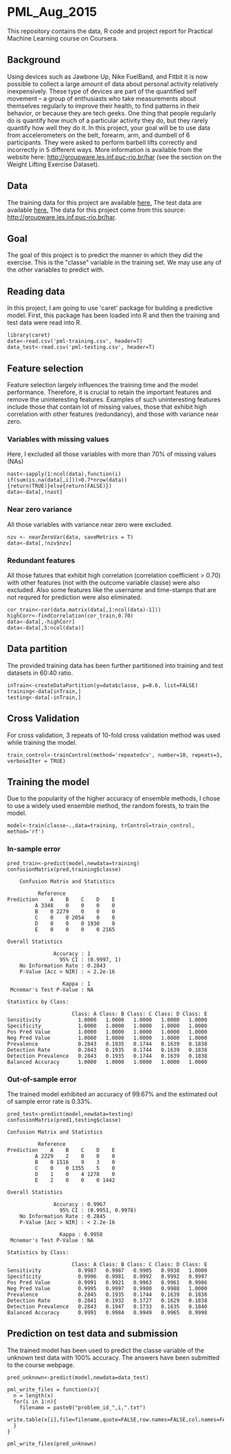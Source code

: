 # PML_Aug_2015
This repository contains the data, R code and project report for Practical Machine Learning course on Coursera.

## Background

Using devices such as Jawbone Up, Nike FuelBand, and Fitbit it is now possible to collect a large amount of data about personal activity relatively inexpensively. These type of devices are part of the quantified self movement – a group of enthusiasts who take measurements about themselves regularly to improve their health, to find patterns in their behavior, or because they are tech geeks. One thing that people regularly do is quantify how much of a particular activity they do, but they rarely quantify how well they do it. In this project, your goal will be to use data from accelerometers on the belt, forearm, arm, and dumbell of 6 participants. They were asked to perform barbell lifts correctly and incorrectly in 5 different ways. More information is available from the website here: http://groupware.les.inf.puc-rio.br/har (see the section on the Weight Lifting Exercise Dataset). 

## Data 

The training data for this project are available [here.](https://d396qusza40orc.cloudfront.net/predmachlearn/pml-training.csv) 
The test data are available [here.](https://d396qusza40orc.cloudfront.net/predmachlearn/pml-testing.csv)
The data for this project come from this source: http://groupware.les.inf.puc-rio.br/har. 

## Goal

The goal of this project is to predict the manner in which they did the exercise. This is the "classe" variable in the training set. We may use any of the other variables to predict with.

## Reading data

In this project, I am going to use 'caret' package for building a predictive model. First, this package has been loaded into R and then the training and test data were read into R.

	library(caret)
	data<-read.csv('pml-training.csv', header=T)
	data_test<-read.csv('pml-testing.csv', header=T)

## Feature selection

Feature selection largely influences the training time and the model performance.  Therefore, it is crucial to retain the important features and remove the uninteresting features. Examples of such uninteresting features include those that contain lot of missing values, those that exhibit high correlation with other features (redundancy), and those with variance near zero. 

### Variables with missing values

Here, I excluded all those variables with more than 70% of missing values (NAs)

	nast<-sapply(1:ncol(data),function(i) if(sum(is.na(data[,i]))>0.7*nrow(data)){return(TRUE)}else{return(FALSE)})
	data<-data[,!nast]

### Near zero variance

All those variables with variance near zero were excluded.

	nzv <- nearZeroVar(data, saveMetrics = T)
	data<-data[,!nzv$nzv]

### Redundant features

All those fatures that exhibit high correlation (correlation coefficient > 0.70) with other features (not with the outcome variable classe) were also excluded. Also some features like the username and time-stamps that are not requred for prediction were also eliminated.

	cor_train<-cor(data.matrix(data[,1:ncol(data)-1]))
	highCorr<-findCorrelation(cor_train,0.70)
	data<-data[,-highCorr]
	data<-data[,5:ncol(data)]

## Data partition

The provided training data has been further partitioned into training and test datasets in 60:40 ratio.

	inTrain<-createDataPartition(y=data$classe, p=0.6, list=FALSE)
	training<-data[inTrain,]
	testing<-data[-inTrain,]

## Cross Validation

For cross validation, 3 repeats of 10-fold cross validation method was used while training the model. 

    train_control<-trainControl(method='repeatedcv', number=10, repeats=3, verboseIter = TRUE)

## Training the model

Due to the popularity of the higher accuracy of ensemble methods, I chose to use a widely used ensemble method, the random forests, to train the model.

	model<-train(classe~.,data=training, trControl=train_control, method='rf')

### In-sample error

	pred_train<-predict(model,newdata=training)
	confusionMatrix(pred,training$classe)
        	
        Confusion Matrix and Statistics

	          Reference
	Prediction    A    B    C    D    E
	         A 3348    0    0    0    0
	         B    0 2279    0    0    0
	         C    0    0 2054    0    0
	         D    0    0    0 1930    0
	         E    0    0    0    0 2165

	Overall Statistics
                                     
	               Accuracy : 1          
	                 95% CI : (0.9997, 1)
	    No Information Rate : 0.2843     
	    P-Value [Acc > NIR] : < 2.2e-16  
                                     
	                  Kappa : 1          
	 Mcnemar's Test P-Value : NA         

	Statistics by Class:

	                     Class: A Class: B Class: C Class: D Class: E
	Sensitivity            1.0000   1.0000   1.0000   1.0000   1.0000
	Specificity            1.0000   1.0000   1.0000   1.0000   1.0000
	Pos Pred Value         1.0000   1.0000   1.0000   1.0000   1.0000
	Neg Pred Value         1.0000   1.0000   1.0000   1.0000   1.0000
	Prevalence             0.2843   0.1935   0.1744   0.1639   0.1838
	Detection Rate         0.2843   0.1935   0.1744   0.1639   0.1838
	Detection Prevalence   0.2843   0.1935   0.1744   0.1639   0.1838
	Balanced Accuracy      1.0000   1.0000   1.0000   1.0000   1.0000

### Out-of-sample error

The trained model exhibited an accuracy of 99.67% and the estimated out of sample error rate is 0.33%.

	pred_test<-predict(model,newdata=testing)
	confusionMatrix(pred1,testing$classe)

	Confusion Matrix and Statistics

	          Reference
	Prediction    A    B    C    D    E
	         A 2229    2    0    0    0
	         B    0 1516    9    3    0
	         C    0    0 1355    5    0
	         D    1    0    4 1278    0
	         E    2    0    0    0 1442
	
	Overall Statistics
	                                          
	               Accuracy : 0.9967          
	                 95% CI : (0.9951, 0.9978)
	    No Information Rate : 0.2845          
	    P-Value [Acc > NIR] : < 2.2e-16       
 	                                         
 	                 Kappa : 0.9958          
	 Mcnemar's Test P-Value : NA              
	
	Statistics by Class:
	
	                     Class: A Class: B Class: C Class: D Class: E
	Sensitivity            0.9987   0.9987   0.9905   0.9938   1.0000
	Specificity            0.9996   0.9981   0.9992   0.9992   0.9997
	Pos Pred Value         0.9991   0.9921   0.9963   0.9961   0.9986
	Neg Pred Value         0.9995   0.9997   0.9980   0.9988   1.0000
	Prevalence             0.2845   0.1935   0.1744   0.1639   0.1838
	Detection Rate         0.2841   0.1932   0.1727   0.1629   0.1838
	Detection Prevalence   0.2843   0.1947   0.1733   0.1635   0.1840
	Balanced Accuracy      0.9991   0.9984   0.9949   0.9965   0.9998

## Prediction on test data and submission

The trained model has been used to predict the classe variable of the unknown test data with 100% accuracy. The answers have been submitted to the course webpage.

    pred_unknown<-predict(model,newdata=data_test)

    pml_write_files = function(x){
      n = length(x)
      for(i in 1:n){
        filename = paste0("problem_id_",i,".txt")
        write.table(x[i],file=filename,quote=FALSE,row.names=FALSE,col.names=FALSE)
      }
    }

    pml_write_files(pred_unknown)
